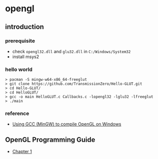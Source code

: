 # opengl

## introduction

### prerequisite

- check `opengl32.dll` and `glu32.dll` in `C:/Windows/System32`
- install msys2

### hello world

```
> pacman -S mingw-w64-x86_64-freeglut
> git clone https://github.com/TransmissionZero/Hello-GLUT.git
> cd Hello-GLUT/
> cd HelloGLUT/
> gcc -o main HelloGLUT.c Callbacks.c -lopengl32 -lglu32 -lfreeglut
> ./main
```

### reference

- [Using GCC (MinGW) to compile OpenGL on Windows](https://stackoverflow.com/questions/2568067/using-gcc-mingw-to-compile-opengl-on-windows)

## OpenGL Programming Guide

- [Chapter 1]()